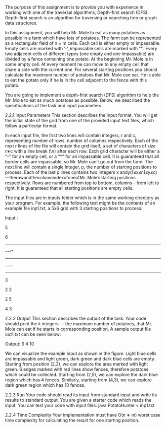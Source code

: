 The purpose of this assignment is to provide you with experience in working with one of the traversal algorithms, Depth-first search (DFS). Depth-first search is an algorithm for traversing or searching tree or graph data structures.


In this assignment, you will help Mr. Mole to eat as many potatoes as possible in a farm which have lots of potatoes. The farm can be represented as a rectangular field of n × m cells. Each cell is either empty or impassable. Empty cells are marked with ’-’, impassable cells are marked with ’*’. Every two adjacent cells of different types (one empty and one impassable) are divided by a fence containing one potato. At the beginning Mr. Mole is in some empty cell. At every moment he can move to any empty cell that share a side with the current one. For several starting positions you should calculate the maximum number of potatoes that Mr. Mole can eat. He is able to eat the potato only if he is in the cell adjacent to the fence with this potato.


You are going to implement a depth-first search (DFS) algorithm to help the Mr. Mole to eat as much potatoes as possible. Below, we described the specifications of the task and input parameters.


2.2.1 Input Parameters
This section describes the input format. You will get the initial state of the grid from one of the provided input text files, which follow a particular format.


In each input file, the first two lines will contain integers, r and c, representing number of rows, number of columns respectively. Each of the next r lines of the file will contain the grid itself, a set of characters of size r∗c with a line break (\n) after each row. Each grid character will be either a “-” for an empty cell, or a “*” for an impassable cell. It is guaranteed that all border cells are impassable, so Mr. Mole can’t go out from the farm. The next line will contain a single integer, p, the number of starting positions to process. Each of the last p lines contains two integers x andy(1≤x≤r,1≤y≤c)—therowandthecolumnindexofoneofMr. Mole’sstarting positions respectively. Rows are numbered from top to bottom, columns - from left to right. It is guaranteed that all starting positions are empty cells.


The input files are in inputs folder which is in the same working directory as your program. For example, the following text might be the contents of an example file inp1.txt, a 5x6 grid with 3 starting positions to process:


Input : 

5

6

******

*--*-*

******

*----*

******

3


2 2

2 5

4 3


2.2.2 Output
This section describes the output of the task. Your code should print the k integers — the maximum number of potatoes, that Mr. Mole can eat if he starts in corresponding position. A sample output file out1.txt can be seen below:

Output: 6
4
10

We can visualize the example input as shown in the figure. Light blue cells are impassable and light green, dark green and dark blue cells are empty. Starting from position (2,2), we can explore the area marked with light green. 6 edges marked with red lines show fences, therefore potatoes which could be collected. Starting from (2,5), we can explore the dark blue region which has 4 fences. Similarly, starting from (4,3), we can explore dark green region which has 10 fences.


2.2.3 Run
Your code should read its input from standard input and write its results to standard output. You are given a starter code which reads the input. You can test your code with input files:
java PotatoHunter < inp1.txt


2.2.4 Time Complexity
Your implementation must have O(n ∗ m) worst case time complexity for calculating the result for one starting position.
